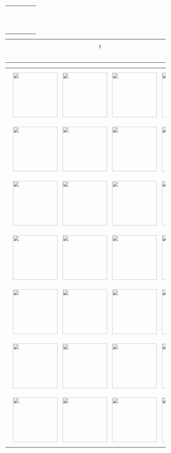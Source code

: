 <html>
	<style>
	  body  {
    background-image: url("https://i0.wp.com/iphonconcept.com/wp-content/uploads/2015/11/image24.png");
	background-size: 980px;
    background-repeat: repeat;
    padding-top: 40px;
}
	  table{ border:1px solid blck;}
	  th{ border:1px solid blck;}
	  td{ border:1px solid gren;}
	  </style>
	  <body>
	<table width="980">
	<tr>
	<th height="88px"width="29px"></th>
	<th></th>
	<th width="20px"></th>
	</tr></table></body>
	  <body>
		<table width="980">
	<tr>
	  <td height="73px" width="95px"></td>
	  <td width="25%"><marquee behavior="scroll" direction="left"><b><font size="55px"><font color="green">WEL-COME  TO  CHAUKIGHAT-TEAM</font></font></b></marquee></td>
	  <td width="105px"></td></tr>
	</table>
  </body>
  <body>
  
  <body>
  <table width="980">
	<tr height="170px">
	  <td width="150px"></td>
	  <td width="165px"><img src="https://finertech.files.wordpress.com/2015/02/img21.png?w=512" width="140px"></td>
	  <td width="165px"><img src="https://finertech.files.wordpress.com/2015/02/img21.png?w=512" width="140px"></td>
	  <td width="165px"><img src="https://finertech.files.wordpress.com/2015/02/img21.png?w=512" width="140px"></td>
	  <td width="165px"><img src="https://finertech.files.wordpress.com/2015/02/img21.png?w=512" width="140px"></td>
	  <td width="155px"></td>
	</tr>
	<tr height="170px">
	  <td width="150px"></td>
	  <td width="165px"><img src="https://finertech.files.wordpress.com/2015/02/img21.png?w=512" width="140px"></td>
	  <td width="165px"><img src="https://finertech.files.wordpress.com/2015/02/img21.png?w=512" width="140px"></td>
	  <td width="165px"><img src="https://finertech.files.wordpress.com/2015/02/img21.png?w=512" width="140px"></td>
	  <td width="165px"><img src="https://finertech.files.wordpress.com/2015/02/img21.png?w=512" width="140px"></td>
	  <td width="155px"></td>
	</tr>
	<tr height="170px">
	  <td width="150px"></td>
	  <td width="165px"><img src="https://finertech.files.wordpress.com/2015/02/img21.png?w=512" width="140px"></td>
	  <td width="165px"><img src="https://finertech.files.wordpress.com/2015/02/img21.png?w=512" width="140px"></td>
	  <td width="165px"><img src="https://finertech.files.wordpress.com/2015/02/img21.png?w=512" width="140px"></td>
	  <td width="165px"><img src="https://finertech.files.wordpress.com/2015/02/img21.png?w=512" width="140px"></td>
	  <td width="155px"></td>
	</tr>
	<tr height="170px">
	  <td width="150px"></td>
	  <td width="165px"><img src="https://finertech.files.wordpress.com/2015/02/img21.png?w=512" width="140px"></td>
	  <td width="165px"><img src="https://finertech.files.wordpress.com/2015/02/img21.png?w=512" width="140px"></td>
	  <td width="165px"><img src="https://finertech.files.wordpress.com/2015/02/img21.png?w=512" width="140px"></td>
	  <td width="165px"><img src="https://finertech.files.wordpress.com/2015/02/img21.png?w=512" width="140px"></td>
	  <td width="155px"></td>
	</tr>
	<tr height="170px">
	  <td width="150px"></td>
	  <td width="165px"><img src="https://finertech.files.wordpress.com/2015/02/img21.png?w=512" width="140px"></td>
	  <td width="165px"><img src="https://finertech.files.wordpress.com/2015/02/img21.png?w=512" width="140px"></td>
	  <td width="165px"><img src="https://finertech.files.wordpress.com/2015/02/img21.png?w=512" width="140px"></td>
	  <td width="165px"><img src="https://finertech.files.wordpress.com/2015/02/img21.png?w=512" width="140px"></td>
	  <td width="155px"></td>
	</tr>
	<tr height="170px">
	  <td width="150px"></td>
	  <td width="165px"><img src="https://finertech.files.wordpress.com/2015/02/img21.png?w=512" width="140px"></td>
	  <td width="165px"><img src="https://finertech.files.wordpress.com/2015/02/img21.png?w=512" width="140px"></td>
	  <td width="165px"><img src="https://finertech.files.wordpress.com/2015/02/img21.png?w=512" width="140px"></td>
	  <td width="165px"><img src="https://finertech.files.wordpress.com/2015/02/img21.png?w=512" width="140px"></td>
	  <td width="155px"></td>
	</tr>
	<tr height="170px">
	  <td width="150px"></td>
	  <td width="165px"><img src="https://finertech.files.wordpress.com/2015/02/img21.png?w=512" width="140px"></td>
	  <td width="165px"><img src="https://finertech.files.wordpress.com/2015/02/img21.png?w=512" width="140px"></td>
	  <td width="165px"><img src="https://finertech.files.wordpress.com/2015/02/img21.png?w=512" width="140px"></td>
	  <td width="165px"><img src="https://finertech.files.wordpress.com/2015/02/img21.png?w=512" width="140px"></td>
	  <td width="155px"></td>
	</tr>
  </table>
  </body>
</html>
